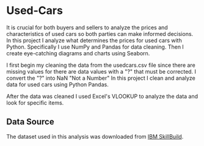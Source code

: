 # Used-Cars
It is crucial for both buyers and sellers to analyze the prices and characteristics of used cars so both parties can make informed decisions. In this project I analyze what determines the prices for used cars with Python. Specifically I use NumPy and Pandas for data cleaning. Then I create eye-catching diagrams and charts using Seaborn.


I first begin my cleaning the data from the usedcars.csv file since there are missing values for there are data values with a "?" that must be corrected.
I convert the "?" into  NaN "Not a Number"
In this project I clean and analyze data for used cars using Python Pandas.

After the data was cleaned I used Excel's VLOOKUP to analyze the data and look for specific items.


## Data Source
The dataset used in this analysis was downloaded from [IBM SkillBuild](https://cf-courses-data.s3.us.cloud-object-storage.appdomain.cloud/IBMDeveloperSkillsNetwork-DA0101EN-SkillsNetwork/labs/Data%20files/auto.csv).

